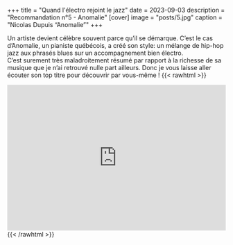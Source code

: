 +++
title = "Quand l'électro rejoint le jazz"
date = 2023-09-03
description = "Recommandation n°5 - Anomalie"
[cover]
image = "posts/5.jpg"
caption = "Nicolas Dupuis “Anomalie”"
+++

Un artiste devient célèbre souvent parce qu’il se démarque. C’est le cas d’Anomalie, un pianiste québécois, a créé son
style: un mélange de hip-hop jazz aux phrasés blues sur un accompagnement bien électro.  
C’est surement très
maladroitement résumé par rapport à la richesse de sa musique que je n’ai retrouvé nulle part ailleurs. Donc je vous
laisse aller écouter son top titre pour découvrir par vous-même !
{{< rawhtml >}}
<div style="max-width:100%;"><div style="position:relative;padding-bottom:calc(56.25% + 52px);height: 0;"><iframe style="position:absolute;top:0;left:0;" width="100%" height="100%" src="https://odesli.co/embed/?url=https%3A%2F%2Fartist.link%2Fanomaliebeats&theme=light" frameborder="0" allowfullscreen sandbox="allow-same-origin allow-scripts allow-presentation allow-popups allow-popups-to-escape-sandbox" allow="clipboard-read; clipboard-write"></iframe></div></div>
{{< /rawhtml >}}